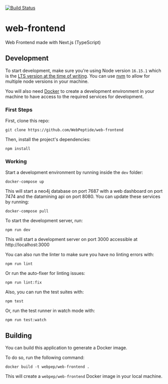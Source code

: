 [![Build Status](https://ci.moonstar-x.dev/job/github-webpeptide/job/web-frontend/job/master/badge/icon?subject=CI%20%28Jenkins%29%0A)](https://ci.moonstar-x.dev/job/github-webpeptide/job/web-frontend/job/master/)

# web-frontend

Web Frontend made with Next.js (TypeScript)

## Development

To start development, make sure you're using Node version `16.15.1` which is the [LTS version at the time of writing](https://nodejs.org/en/about/releases/).
You can use [nvm](https://github.com/nvm-sh/nvm) to allow for multiple node versions in your machine.

You will also need [Docker](https://www.docker.com/) to create a development environment in your machine to have access
to the required services for development.

### First Steps

First, clone this repo:

```text
git clone https://github.com/WebPeptide/web-frontend
```

Then, install the project's dependencies:

```text
npm install
```

### Working

Start a development environment by running inside the `dev` folder:

```text
docker-compose up
```

This will start a neo4j database on port 7687 with a web dashboard on port 7474 and the datamining api on port 8080.
You can update these services by running:

```text
docker-compose pull
```

To start the development server, run:

```text
npm run dev
```

This will start a development server on port 3000 accessible at http://localhost:3000

You can also run the linter to make sure you have no linting errors with:

```text
npm run lint
```

Or run the auto-fixer for linting issues:

```text
npm run lint:fix
```

Also, you can run the test suites with:

```text
npm test
```

Or, run the test runner in watch mode with:

```text
npm run test:watch
```

## Building

You can build this application to generate a Docker image.

To do so, run the following command:

```text
docker build -t webpep/web-frontend .
```

This will create a `webpep/web-frontend` Docker image in your local machine.
